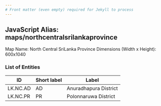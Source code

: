 ```yaml
---
# Front matter (even empty) required for Jekyll to process
---
```


## JavaScript Alias: maps/northcentralsrilankaprovince

Map Name: North Central SriLanka Province
Dimensions (Width x Height): 600x1040

### List of Entities

| ID       | Short label | Label                 |
| -------- | ----------- | --------------------- |
| LK.NC.AD | AD          | Anuradhapura District |
| LK.NC.PR | PR          | Polonnaruwa District  |
